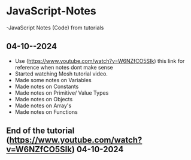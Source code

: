 # JavaScript-Notes
 -JavaScript Notes (Code) from tutorials

## 04-10--2024
- Use (https://www.youtube.com/watch?v=W6NZfCO5SIk) this link for reference when notes dont make sense
- Started watching Mosh tutorial video.
- Made some notes on Variables
- Made notes on Constants
- Made notes on Primitive/ Value Types
- Made notes on Objects
- Made notes on Array's
- Made notes on Functions

## End of the tutorial (https://www.youtube.com/watch?v=W6NZfCO5SIk) 04-10-2024